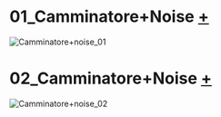 # 01_Camminatore+Noise [+](https://editor.p5js.org/lucrezia1234/full/QkxO2yOsM)

![Camminatore+noise_01](https://user-images.githubusercontent.com/79698027/114923866-9ffff200-9e2d-11eb-9e88-eff100a05d0a.JPG)

# 02_Camminatore+Noise [+](https://editor.p5js.org/lucrezia1234/full/ZO6nAy6Iq)

![Camminatore+noise_02](https://user-images.githubusercontent.com/79698027/114924011-c756bf00-9e2d-11eb-80c1-a8d490989457.JPG)
